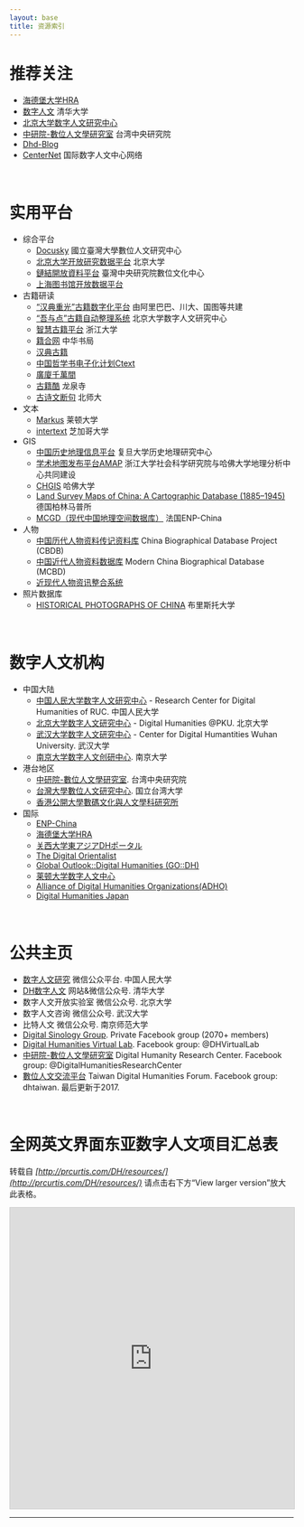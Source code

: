 ```yaml
---
layout: base 
title: 资源索引
---
```

# 推荐关注
* [海德堡大学HRA](http://hra.uni-hd.de/)
* [数字人文](https://www.dhlib.cn/) 清华大学
* [北京大学数字人文研究中心](https://pkudh.org/)
* [中研院-數位人文學研究室](http://www3.ihp.sinica.edu.tw/dhrctw/) 台湾中央研究院
* [Dhd-Blog](https://dhd-blog.org/)
* [CenterNet](https://dhcenternet.org/) 国际数字人文中心网络
<br/>

# 实用平台
* 综合平台 
  * [Docusky](https://docusky.org.tw/DocuSky/home/v5/) 國立臺灣大學數位人文研究中心
  * [北京大学开放研究数据平台](https://opendata.pku.edu.cn/) 北京大学
  * [鏈結開放資料平台](https://data.ascdc.tw/) 臺灣中央研究院數位文化中心 
  * [上海图书馆开放数据平台](http://data.library.sh.cn/index)
* 古籍研读
  * [“汉典重光”古籍数字化平台](https://wenyuan.aliyun.com/home) 由阿里巴巴、川大、国图等共建
  * [“吾与点”古籍自动整理系统](https://wyd.kvlab.org/) 北京大学数字人文研究中心
  * [智慧古籍平台](https://csab.zju.edu.cn/) 浙江大学
  * [籍合网](http://www.ancientbooks.cn/) 中华书局
  * [汉典古籍](https://gj.zdic.net/)
  * [中国哲学书电子化计划Ctext](https://ctext.org/zhs)
  * [廣廈千萬間](https://tenthousandrooms.yale.edu/)
  * [古籍酷](https://www.gj.cool/gjcool/index) 龙泉寺
  * [古诗文断句](https://seg.shenshen.wiki/) 北师大 
* 文本
  * [Markus](https://dh.chinese-empires.eu/markus/beta/) 莱顿大学
  * [intertext](http://edoc.uchicago.edu/textccr/textconcordancer.php) 芝加哥大学
* GIS
  * [中国历史地理信息平台](http://timespace-china.fudan.edu.cn/) 复旦大学历史地理研究中心
  * [学术地图发布平台AMAP](http://amap.zju.edu.cn/) 浙江大学社会科学研究院与哈佛大学地理分析中心共同建设
  * [CHGIS](https://sites.fas.harvard.edu/~chgis/) 哈佛大学
  * [Land Survey Maps of China: A Cartographic Database (1885–1945)](https://chmap.mpiwg-berlin.mpg.de/lgtu/) 德国柏林马普所
  * [MCGD（现代中国地理空间数据库）](https://analytics.huma-num.fr/enpchina/MCGD_interface/) 法国ENP-China
* 人物 
  * [中国历代人物资料传记资料库](https://projects.iq.harvard.edu/cbdb/home) China Biographical Database Project (CBDB)
  * [中国近代人物资料数据库](https://heurist.huma-num.fr/h6-alpha/?db=ModernChinaBiographicalDatabase&website&id=109237) Modern China Biographical Database (MCBD)
  * [近现代人物资讯整合系统](https://mhdb.mh.sinica.edu.tw/mhpeople/index.php)
* 照片数据库
  * [HISTORICAL PHOTOGRAPHS OF CHINA](https://www.hpcbristol.net/) 布里斯托大学

<br/>

# 数字人文机构
* 中国大陆
  * [中国人民大学数字人文研究中心](http://dh.ruc.edu.cn/jggk/zxjj/index.htm) - Research Center for Digital Humanities of RUC. 中国人民大学
  * [北京大学数字人文研究中心](https://kvlab.org/) - Digital Humanities @PKU. 北京大学
  * [武汉大学数字人文研究中心](http://dh.whu.edu.cn) - Center for Digital Humantities Wuhan University. 武汉大学
  * [南京大学数字人文创研中心](https://ias.nju.edu.cn/szrwcyzx/list.htm). 南京大学
* 港台地区
  * [中研院-數位人文學研究室](http://www3.ihp.sinica.edu.tw/dhrctw/). 台湾中央研究院
  * [台灣大學數位人文研究中心](http://www.digital.ntu.edu.tw/). 国立台湾大学
  * [香港公開大學數碼文化與人文學科研究所](http://www.ouhk.edu.hk/wcsprd/Satellite?d=Touch&l=C_ASS&lang=chi&lid=1385176377965&pagename=OUHK%2FtcSubWeb)
* 国际
  * [ENP-China](https://www.enpchina.eu/)
  * [海德堡大学HRA](http://hra.uni-hd.de/)
  * [关西大学東アジアDHポータル](https://www.dh.ku-orcas.kansai-u.ac.jp/)
  * [The Digital Orientalist](https://digitalorientalist.com/)
  * [Global Outlook::Digital Humanities (GO::DH)](http://www.globaloutlookdh.org/)
  * [莱顿大学数字人文中心](https://www.universiteitleiden.nl/en/humanities/centre-for-digital-humanities)
  * [Alliance of Digital Humanities Organizations(ADHO)](https://adho.org/)
  * [Digital Humanities Japan](http://dhjapan.org/)

<br/>

# 公共主页
* [数字人文研究](https://mp.weixin.qq.com/s?search_click_id=17951366263623906136-1645720438093-471738&__biz=MzIwNTk2ODYzMg==&mid=2247489019&idx=1&sn=c59db5d00bbf0e4536a94e068fe9d07c&chksm=9729906ca05e197a2e15eb26f113d0f9f4a8e4587cc9016640afeb00ae76330c21007e1b693f&scene=3&subscene=10000&clicktime=1645720438&enterid=1645720438&ascene=65&devicetype=pad-android-29&version=2800133d&nettype=WIFI&lang=en&exportkey=AZ81Tz2t%2F6AAu1VkYSYPmJE%3D&pass_ticket=aKVVaFp6iBdp05BFWeWa%2FYhiH6YLI00AHN07fILiw7No9HilpoxkyVNO99SKnDRF&wx_header=3) 微信公众平台. 中国人民大学
* [DH数字人文](https://www.dhlib.cn/site/works/dhjournal) 网站&微信公众号. 清华大学
* 数字人文开放实验室 微信公众号. 北京大学
* 数字人文咨询 微信公众号. 武汉大学
* 比特人文 微信公众号. 南京师范大学
* [Digital Sinology Group](https://www.facebook.com/groups/digitalsinologygroup). Private Facebook group (2070+ members)
* [Digital Humanities Virtual Lab](https://www.facebook.com/DHVirtualLab/). Facebook group: @DHVirtualLab
* [中研院-數位人文學研究室](https://www.facebook.com/DigitalHumanitiesResearchCenter) Digital Humanity Research Center. Facebook group: @DigitalHumanitiesResearchCenter
* [數位人文交流平台](http://www.dhtaiwan.org/數位人文交流平台) Taiwan Digital Humanities Forum. Facebook group: dhtaiwan. 最后更新于2017.

<br/>

# 全网英文界面东亚数字人文项目汇总表
  转载自 *[http://prcurtis.com/DH/resources/](http://prcurtis.com/DH/resources/)* 请点击右下方“View larger version”放大此表格。
  <iframe class="airtable-embed" src="https://airtable.com/embed/shrP9P1NSQXoG7Dhw?backgroundColor=blue&viewControls=on" frameborder="0" onmousewheel="" width="100%" height="533" style="background: transparent; border: 1px solid #ccc;"></iframe> 
  <hr />
